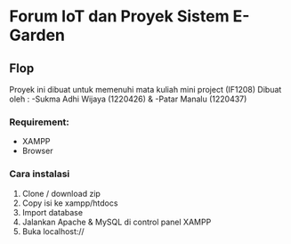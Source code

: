 # Forum IoT dan Proyek Sistem E-Garden
## Flop
Proyek ini dibuat untuk memenuhi mata kuliah mini project (IF1208)
Dibuat oleh : 
-Sukma Adhi Wijaya (1220426) & 
-Patar Manalu (1220437) 

### Requirement:
- XAMPP
- Browser

### Cara instalasi
1. Clone / download zip
2. Copy isi ke xampp/htdocs
3. Import database
4. Jalankan Apache & MySQL di control panel XAMPP
5. Buka localhost://
